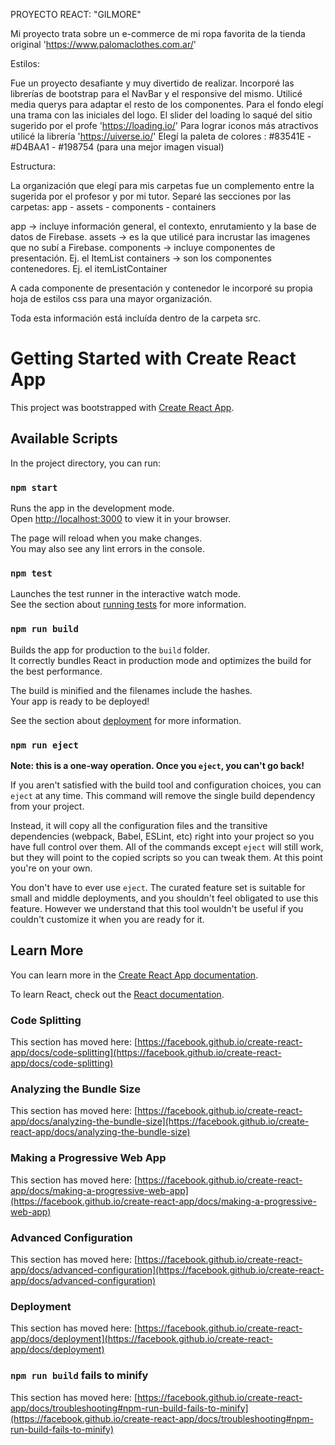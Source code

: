 
PROYECTO REACT: "GILMORE"

Mi proyecto trata sobre un e-commerce de mi ropa favorita de la tienda original 'https://www.palomaclothes.com.ar/' 

Estilos:

Fue un proyecto desafiante y muy divertido de realizar. 
Incorporé las librerías de bootstrap para el NavBar y el responsive del mismo. 
Utilicé media querys para adaptar el resto de los componentes.
Para el fondo elegí una trama con las iniciales del logo.
El slider del loading lo saqué del sitio sugerido por el profe 'https://loading.io/'
Para lograr iconos más atractivos utilicé la librería 'https://uiverse.io/'
Elegí la paleta de colores :  #83541E - #D4BAA1 - #198754   (para una mejor imagen visual)


Estructura:

La organización que elegí para mis carpetas fue un complemento entre la sugerida por el profesor y por mi tutor. 
Separé las secciones por las carpetas: app - assets - components - containers

app -> incluye información general, el contexto, enrutamiento y la base de datos de Firebase.
assets -> es la que utilicé para incrustar las imagenes que no subí a Firebase.
components -> incluye componentes de presentación. Ej. el ItemList
containers -> son los componentes contenedores. Ej. el itemListContainer

A cada componente de presentación y contenedor le incorporé su propia hoja de estilos css para una mayor organización. 

Toda esta información está incluída dentro de la carpeta src.




# Getting Started with Create React App

This project was bootstrapped with [Create React App](https://github.com/facebook/create-react-app).

## Available Scripts

In the project directory, you can run:

### `npm start`

Runs the app in the development mode.\
Open [http://localhost:3000](http://localhost:3000) to view it in your browser.

The page will reload when you make changes.\
You may also see any lint errors in the console.

### `npm test`

Launches the test runner in the interactive watch mode.\
See the section about [running tests](https://facebook.github.io/create-react-app/docs/running-tests) for more information.

### `npm run build`

Builds the app for production to the `build` folder.\
It correctly bundles React in production mode and optimizes the build for the best performance.

The build is minified and the filenames include the hashes.\
Your app is ready to be deployed!

See the section about [deployment](https://facebook.github.io/create-react-app/docs/deployment) for more information.

### `npm run eject`

**Note: this is a one-way operation. Once you `eject`, you can't go back!**

If you aren't satisfied with the build tool and configuration choices, you can `eject` at any time. This command will remove the single build dependency from your project.

Instead, it will copy all the configuration files and the transitive dependencies (webpack, Babel, ESLint, etc) right into your project so you have full control over them. All of the commands except `eject` will still work, but they will point to the copied scripts so you can tweak them. At this point you're on your own.

You don't have to ever use `eject`. The curated feature set is suitable for small and middle deployments, and you shouldn't feel obligated to use this feature. However we understand that this tool wouldn't be useful if you couldn't customize it when you are ready for it.

## Learn More

You can learn more in the [Create React App documentation](https://facebook.github.io/create-react-app/docs/getting-started).

To learn React, check out the [React documentation](https://reactjs.org/).

### Code Splitting

This section has moved here: [https://facebook.github.io/create-react-app/docs/code-splitting](https://facebook.github.io/create-react-app/docs/code-splitting)

### Analyzing the Bundle Size

This section has moved here: [https://facebook.github.io/create-react-app/docs/analyzing-the-bundle-size](https://facebook.github.io/create-react-app/docs/analyzing-the-bundle-size)

### Making a Progressive Web App

This section has moved here: [https://facebook.github.io/create-react-app/docs/making-a-progressive-web-app](https://facebook.github.io/create-react-app/docs/making-a-progressive-web-app)

### Advanced Configuration

This section has moved here: [https://facebook.github.io/create-react-app/docs/advanced-configuration](https://facebook.github.io/create-react-app/docs/advanced-configuration)

### Deployment

This section has moved here: [https://facebook.github.io/create-react-app/docs/deployment](https://facebook.github.io/create-react-app/docs/deployment)

### `npm run build` fails to minify

This section has moved here: [https://facebook.github.io/create-react-app/docs/troubleshooting#npm-run-build-fails-to-minify](https://facebook.github.io/create-react-app/docs/troubleshooting#npm-run-build-fails-to-minify)
